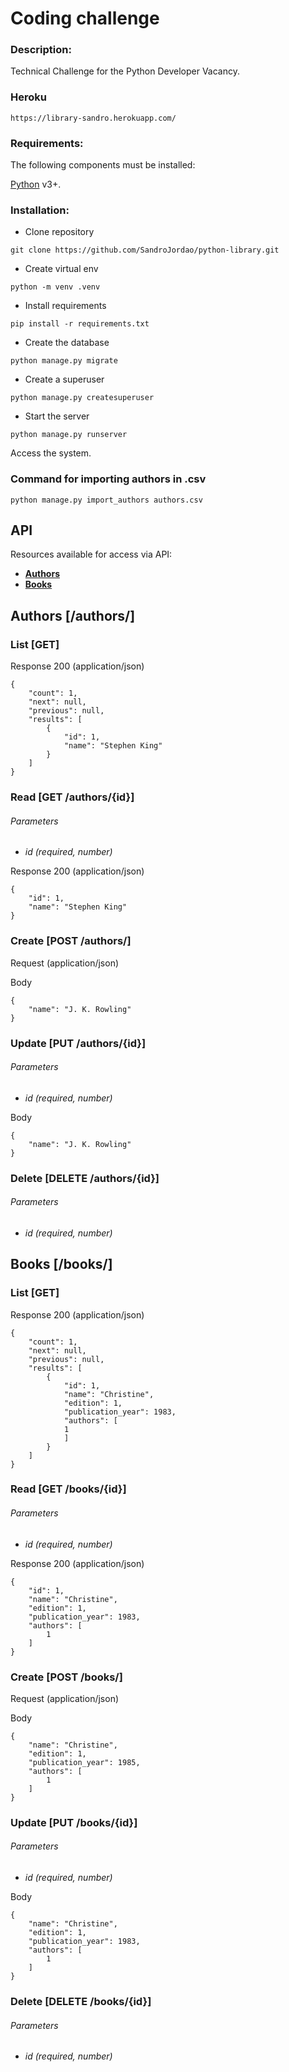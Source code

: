 # Coding challenge
### Description:
Technical Challenge for the Python Developer Vacancy.

### Heroku
```
https://library-sandro.herokuapp.com/
```

### Requirements:

The following components must be installed:

[Python](https://www.python.org//) v3+.

### Installation:

* Clone repository

```
git clone https://github.com/SandroJordao/python-library.git
```

* Create virtual env

```
python -m venv .venv
```

* Install requirements
``` 
pip install -r requirements.txt
```

* Create the database 
``` 
python manage.py migrate 
```

* Create a superuser 
``` 
python manage.py createsuperuser 
```

* Start the server
``` 
python manage.py runserver 
```

Access the system.

### Command for importing authors in .csv
``` 
python manage.py import_authors authors.csv
```

## API
Resources available for access via API:
* [**Authors**](#Authors)
* [**Books**](#Books)

## Authors [/authors/]

### List [GET]
Response 200 (application/json)

```
{
	"count": 1,
	"next": null,
	"previous": null,
	"results": [
		{
			"id": 1,
			"name": "Stephen King"
		}
	]
}
```

### Read [GET /authors/{id}]
###### Parameters
* *id (required, number)*

Response 200 (application/json)

```	
{
	"id": 1,
	"name": "Stephen King"
}	
```

### Create [POST /authors/]
Request (application/json)

Body

```
{
	"name": "J. K. Rowling"
}
```	

### Update [PUT /authors/{id}]	
###### Parameters
* *id (required, number)*	

Body

```
{
	"name": "J. K. Rowling"
}
```	

### Delete [DELETE  /authors/{id}]
###### Parameters
* *id (required, number)*


## Books [/books/]

### List [GET]
Response 200 (application/json)

```
{
	"count": 1,
	"next": null,
	"previous": null,
	"results": [
		{
		    "id": 1,
		    "name": "Christine",
		    "edition": 1,
		    "publication_year": 1983,
		    "authors": [
			1
		    ]
		}
	]
}
```

### Read [GET /books/{id}]
###### Parameters
* *id (required, number)*

Response 200 (application/json)

```	
{
    "id": 1,
    "name": "Christine",
    "edition": 1,
    "publication_year": 1983,
    "authors": [
        1
    ]
}	
```

### Create [POST /books/]
Request (application/json)

Body

```
{
    "name": "Christine",
    "edition": 1,
    "publication_year": 1985,
    "authors": [
        1
    ]
}
```	

### Update [PUT /books/{id}]	
###### Parameters
* *id (required, number)*	

Body

```
{
    "name": "Christine",
    "edition": 1,
    "publication_year": 1983,
    "authors": [
        1
    ]
}
```	

### Delete [DELETE  /books/{id}]
###### Parameters
* *id (required, number)*
